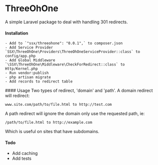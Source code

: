 # ThreeOhOne
A simple Laravel package to deal with handling 301 redirects.


#### Installation
	- Add to `"ssx/threeohone": "0.0.1",` to composer.json
	- Add Service Provider `SSX\ThreeOhOne\Providers\ThreeOhOneServiceProvider::class` to config/app.php
	- Add Global Middleware `\SSX\ThreeOhOne\Middleware\CheckForRedirect::class` to Http/Kernel.php
	- Run vendor:publish
	- php artisan migrate
	- Add records to redirect table


#### Usage
Two types of redirect, 'domain' and 'path'. A domain redirect will redirect:

    www.site.com/path/to/file.html to http://test.com

A path redirect will ignore the domain only use the requested path, ie:

    /path/to/file.html to http://example.com

Which is useful on sites that have subdomains.


#### Todo
 - Add caching
 - Add tests